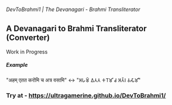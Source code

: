 ###### DevToBrahmi1 | The Devanagari - Brahmi Transliterator
## A Devanagari to Brahmi Transliterator (Converter)

Work in Progress

##### Example
"अहम् एतत करोमि च अत्र वसामि"  <-> "𑀅𑀳𑀫𑁆 𑀏𑀢𑀢 𑀓𑀭𑁄𑀫𑀺 𑀘 𑀅𑀢𑁆𑀭 𑀯𑀲𑀸𑀫𑀺"

### Try at - https://ultragamerine.github.io/DevToBrahmi1/
